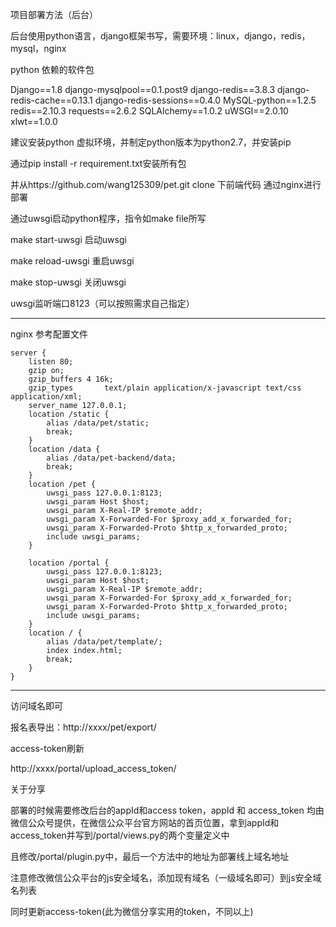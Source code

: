 项目部署方法（后台）

后台使用python语言，django框架书写，需要环境：linux，django，redis，mysql，nginx

python 依赖的软件包

Django==1.8
django-mysqlpool==0.1.post9
django-redis==3.8.3
django-redis-cache==0.13.1
django-redis-sessions==0.4.0
MySQL-python==1.2.5
redis==2.10.3
requests==2.6.2
SQLAlchemy==1.0.2
uWSGI==2.0.10
xlwt==1.0.0

建议安装python 虚拟环境，并制定python版本为python2.7，并安装pip

通过pip install -r requirement.txt安装所有包

并从https://github.com/wang125309/pet.git clone 下前端代码 通过nginx进行部署

通过uwsgi启动python程序，指令如make file所写

make start-uwsgi 启动uwsgi

make reload-uwsgi 重启uwsgi

make stop-uwsgi 关闭uwsgi

uwsgi监听端口8123（可以按照需求自己指定）

-------------------------------------------------------------------------

nginx 参考配置文件

    server {
        listen 80;
        gzip on;
        gzip_buffers 4 16k;
        gzip_types       text/plain application/x-javascript text/css application/xml;
        server_name 127.0.0.1;
        location /static {
            alias /data/pet/static;
            break;
        }
        location /data {
            alias /data/pet-backend/data;
            break;
        }
        location /pet {
            uwsgi_pass 127.0.0.1:8123;
            uwsgi_param Host $host;
            uwsgi_param X-Real-IP $remote_addr;
            uwsgi_param X-Forwarded-For $proxy_add_x_forwarded_for;
            uwsgi_param X-Forwarded-Proto $http_x_forwarded_proto;
            include uwsgi_params;
        }

        location /portal {
            uwsgi_pass 127.0.0.1:8123;
            uwsgi_param Host $host;
            uwsgi_param X-Real-IP $remote_addr;
            uwsgi_param X-Forwarded-For $proxy_add_x_forwarded_for;
            uwsgi_param X-Forwarded-Proto $http_x_forwarded_proto;
            include uwsgi_params;
        }
	    location / {
	        alias /data/pet/template/;
            index index.html;
            break;
        }
    }

----------------------------------------------------------------------

访问域名即可

报名表导出：http://xxxx/pet/export/

access-token刷新

http://xxxx/portal/upload_access_token/

关于分享

部署的时候需要修改后台的appId和access token，appId 和 access_token 均由微信公众号提供，在微信公众平台官方网站的首页位置，拿到appId和access_token并写到/portal/views.py的两个变量定义中

且修改/portal/plugin.py中，最后一个方法中的地址为部署线上域名地址

注意修改微信公众平台的js安全域名，添加现有域名（一级域名即可）到js安全域名列表

同时更新access-token(此为微信分享实用的token，不同以上)
